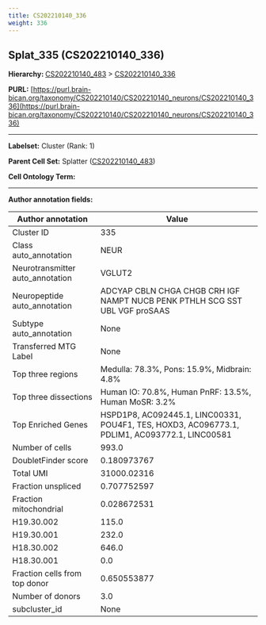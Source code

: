 ```yaml
---
title: CS202210140_336
weight: 336
---
```

## Splat_335 (CS202210140_336)
<b>Hierarchy: </b>
[CS202210140_483](../CS202210140_483) >
[CS202210140_336](../CS202210140_336)

**PURL:** [https://purl.brain-bican.org/taxonomy/CS202210140/CS202210140_neurons/CS202210140_336](https://purl.brain-bican.org/taxonomy/CS202210140/CS202210140_neurons/CS202210140_336)

---


**Labelset:** Cluster (Rank: 1)

**Parent Cell Set:** Splatter ([CS202210140_483](../CS202210140_483))



**Cell Ontology Term:** 

[MARKER GENES.]: #


---

[TRANSFERRED ANNOTATIONS.]: #


[AUTHOR ANNOTATION FIELDS.]: #


**Author annotation fields:**

| Author annotation | Value |
|-------------------|-------|
|Cluster ID|335|
|Class auto_annotation|NEUR|
|Neurotransmitter auto_annotation|VGLUT2|
|Neuropeptide auto_annotation|ADCYAP CBLN CHGA CHGB CRH IGF NAMPT NUCB PENK PTHLH SCG SST UBL VGF proSAAS|
|Subtype auto_annotation|None|
|Transferred MTG Label|None|
|Top three regions|Medulla: 78.3%, Pons: 15.9%, Midbrain: 4.8%|
|Top three dissections|Human IO: 70.8%, Human PnRF: 13.5%, Human MoSR: 3.2%|
|Top Enriched Genes|HSPD1P8, AC092445.1, LINC00331, POU4F1, TES, HOXD3, AC096773.1, PDLIM1, AC093772.1, LINC00581|
|Number of cells|993.0|
|DoubletFinder score|0.180973767|
|Total UMI|31000.02316|
|Fraction unspliced|0.707752597|
|Fraction mitochondrial|0.028672531|
|H19.30.002|115.0|
|H19.30.001|232.0|
|H18.30.002|646.0|
|H18.30.001|0.0|
|Fraction cells from top donor|0.650553877|
|Number of donors|3.0|
|subcluster_id|None|
